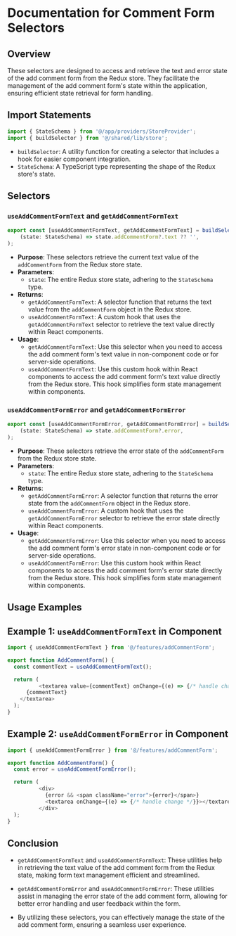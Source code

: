 # Documentation for Comment Form Selectors

## Overview
These selectors are designed to access and retrieve the text and error state of the add comment form from the Redux store. They facilitate the management of the add comment form's state within the application, ensuring efficient state retrieval for form handling.

## Import Statements
```typescript
import { StateSchema } from '@/app/providers/StoreProvider';
import { buildSelector } from '@/shared/lib/store';
```
- `buildSelector`: A utility function for creating a selector that includes a hook for easier component integration.
- `StateSchema`: A TypeScript type representing the shape of the Redux store's state.

## Selectors

### `useAddCommentFormText` and `getAddCommentFormText`
```typescript
export const [useAddCommentFormText, getAddCommentFormText] = buildSelector(
    (state: StateSchema) => state.addCommentForm?.text ?? '',
);
```
- **Purpose**: These selectors retrieve the current text value of the `addCommentForm` from the Redux store state.
- **Parameters**:
  - `state`: The entire Redux store state, adhering to the `StateSchema` type.
- **Returns**: 
  - `getAddCommentFormText`: A selector function that returns the text value from the `addCommentForm` object in the Redux store.
  - `useAddCommentFormText`: A custom hook that uses the `getAddCommentFormText` selector to retrieve the text value directly within React components.
- **Usage**:
  - `getAddCommentFormText`: Use this selector when you need to access the add comment form's text value in non-component code or for server-side operations.
  - `useAddCommentFormText`: Use this custom hook within React components to access the add comment form's text value directly from the Redux store. This hook simplifies form state management within components.


### `useAddCommentFormError` and `getAddCommentFormError`
```typescript
export const [useAddCommentFormError, getAddCommentFormError] = buildSelector(
    (state: StateSchema) => state.addCommentForm?.error,
);
```
- **Purpose**: These selectors retrieve the error state of the `addCommentForm` from the Redux store state.
- **Parameters**:
  - `state`: The entire Redux store state, adhering to the `StateSchema` type.
- **Returns**:
  - `getAddCommentFormError`: A selector function that returns the error state from the  `addCommentForm` object in the Redux store.
  - `useAddCommentFormError`: A custom hook that uses the `getAddCommentFormError` selector to retrieve the error state directly within React components.
- **Usage**:
  - `getAddCommentFormError`: Use this selector when you need to access the add comment form's error state in non-component code or for server-side operations.
  - `useAddCommentFormError`: Use this custom hook within React components to access the add comment form's error state directly from the Redux store. This hook simplifies form state management within components.


## Usage Examples 
## Example 1: `useAddCommentFormText` in Component
```typescript jsx
import { useAddCommentFormText } from '@/features/addCommentForm';

export function AddCommentForm() {
  const commentText = useAddCommentFormText();

  return (
          <textarea value={commentText} onChange={(e) => {/* handle change */}}>
      {commentText}
    </textarea>
  );
}

```

## Example 2: `useAddCommentFormError` in Component
```typescript jsx
import { useAddCommentFormError } from '@/features/addCommentForm';

export function AddCommentForm() {
  const error = useAddCommentFormError();

  return (
          <div>
            {error && <span className="error">{error}</span>}
            <textarea onChange={(e) => {/* handle change */}}></textarea>
          </div>
  );
}
```

## Conclusion 
- `getAddCommentFormText` and `useAddCommentFormText`: These utilities help in retrieving the text value of the add comment form from the Redux state, making form text management efficient and streamlined.
- `getAddCommentFormError` and `useAddCommentFormError`: These utilities assist in managing the error state of the add comment form, allowing for better error handling and user feedback within the form.

- By utilizing these selectors, you can effectively manage the state of the add comment form, ensuring a seamless user experience.
